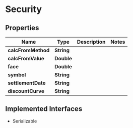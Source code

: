 

# Security

## Properties

Name | Type | Description | Notes
------------ | ------------- | ------------- | -------------
**calcFromMethod** | **String** |  | 
**calcFromValue** | **Double** |  | 
**face** | **Double** |  | 
**symbol** | **String** |  | 
**settlementDate** | **String** |  | 
**discountCurve** | **String** |  | 


## Implemented Interfaces

* Serializable


